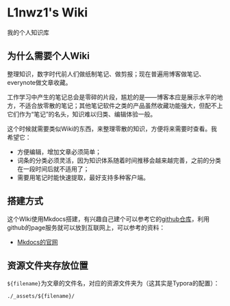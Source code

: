 

# L1nwz1's Wiki

我的个人知识库



## 为什么需要个人Wiki

整理知识，数字时代前人们做纸制笔记、做剪报；现在普遍用博客做笔记、everynote做文章收藏。

工作学习中产生的笔记总会是零碎的片段，尴尬的是——博客本应是展示水平的地方，不适合放零散的笔记；其他笔记软件之类的产品虽然收藏功能强大，但配不上它们作为“笔记”的名头，知识难以归类、编辑体验一般。

这个时候就需要类似Wiki的东西，来整理零散的知识，方便将来需要时查看。我希望它：

- 方便编辑，增加文章必须简单；
- 词条的分类必须灵活，因为知识体系随着时间推移会越来越完善，之前的分类在一段时间后就不适用了；
- 需要用笔记时能快速提取，最好支持多种客户端。



## 搭建方式

这个WIki使用Mkdocs搭建，有兴趣自己建个可以参考它的[github仓库](https://github.com/noodlefighter/wiki)，利用github的page服务就可以放到互联网上，可以参考的资料：

* [Mkdocs的官网](https://www.mkdocs.org/)


## 资源文件夹存放位置

`${filename}`为文章的文件名，对应的资源文件夹为（这其实是Typora的配置）：

```
./_assets/${filename}/
```

